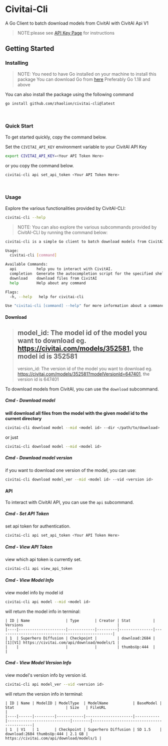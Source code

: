 # Civitai-Cli

A Go Client to batch download models from CivitAI with CivitAI Api V1

> NOTE:please see [API Key Page](/doc/api_key.md) for instructions

## Getting Started

### Installing

> NOTE: You need to have Go installed on your machine to install this package
> You can download Go from [here](https://go.dev/dl/)
> Preferably Go 1.18 and above

You can also install the package using the following command

```bash
go install github.com/zhaolion/civitai-cli@latest
```

<br>

### Quick Start

To get started quickly, copy the command below.

Set the `CIVITAI_API_KEY` environment variable to your CivitAI API Key
```bash
export CIVITAI_API_KEY=<Your API Token Here>
```

or you copy the command below.

```bash
civitai-cli api set_api_token <Your API Token Here>
```

<br/>

### Usage

Explore the various functionalities provided by CivitAI-CLI:

```bash
civitai-cli --help
```

> NOTE: You can also explore the various subcommands provided by CivitAI-CLI by running the command below:

```bash
civitai-cli is a simple Go client to batch download models from CivitAI with CivitAI Api V1.

Usage:
  civitai-cli [command]

Available Commands:
  api         help you to interact with CivitAI.
  completion  Generate the autocompletion script for the specified shell
  download    download files from CivitAI
  help        Help about any command

Flags:
  -h, --help   help for civitai-cli

Use "civitai-cli [command] --help" for more information about a command.
```

#### Download

> model_id: The model id of the model you want to download
> eg. https://civitai.com/models/352581, the model id is 352581
> ---
> version_id: The version id of the model you want to download
> eg. https://civitai.com/models/352581?modelVersionId=647401, the version id is 647401

To download models from CivitAI, you can use the `download` subcommand.

##### Cmd - Download model

**will download all files from the model with the given model id to the current directory**
```bash
civitai-cli download model --mid <model id> --dir </path/to/download>
```

or just

```bash
civitai-cli download model --mid <model id>
```

##### Cmd - Download model version

if you want to download one version of the model, you can use:

```bash
civitai-cli download model_ver --mid <model id> --vid <version id>
```

#### API

To interact with CivitAI API, you can use the `api` subcommand.

##### Cmd - Set API Token

set api token for authentication.

```bash
civitai-cli api set_api_token <Your API Token Here>
```

##### Cmd - View API Token

view which api token is currently set.

```bash
civitai-cli api view_api_token
```

##### Cmd - View Model Info

view model info by model id

```bash
civitai-cli api model --mid <model id>
```

will return the model info in terminal:

```
| ID | Name                | Type       | Creator | Stat          | Versions                                          |
|----|---------------------|------------|---------|---------------|---------------------------------------------------|
| 1  | Superhero Diffusion | Checkpoint |         | download:2684 | [1][V1] https://civitai.com/api/download/models/1 |
|    |                     |            |         | thumbsUp:444  |                                                   |
```

##### Cmd - View Model Version Info

view model's version info by version id.

```bash
civitai-cli api model_ver --vid <version id>
```

will return the version info in terminal:
```
| ID | Name | ModelID | ModelType  | ModelName           | BaseModel | Stat                       | Size   | FileURL                                   |
|----|------|---------|------------|---------------------|-----------|----------------------------|--------|-------------------------------------------|
| 1  | V1   | 1       | Checkpoint | Superhero Diffusion | SD 1.5    | download:2684 thumbsUp:444 | 2.1 GB | https://civitai.com/api/download/models/1 |
```
